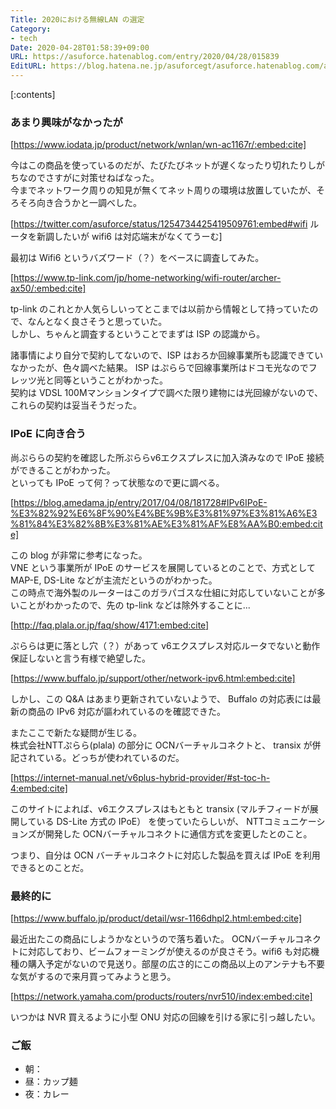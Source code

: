 ```yaml
---
Title: 2020における無線LAN の選定
Category:
- tech
Date: 2020-04-28T01:58:39+09:00
URL: https://asuforce.hatenablog.com/entry/2020/04/28/015839
EditURL: https://blog.hatena.ne.jp/asuforcegt/asuforce.hatenablog.com/atom/entry/26006613557445786
---
```


[:contents]

###  あまり興味がなかったが

[https://www.iodata.jp/product/network/wnlan/wn-ac1167r/:embed:cite]

今はこの商品を使っているのだが、たびたびネットが遅くなったり切れたりしがちなのでさすがに対策せねばなった。  
今までネットワーク周りの知見が無くてネット周りの環境は放置していたが、そろそろ向き合うかと一調べした。

[https://twitter.com/asuforce/status/1254734425419509761:embed#wifi ルータを新調したいが wifi6 は対応端末がなくてうーむ]

最初は Wifi6 というバズワード（？）をベースに調査してみた。

[https://www.tp-link.com/jp/home-networking/wifi-router/archer-ax50/:embed:cite]

tp-link のこれとか人気らしいってとこまでは以前から情報として持っていたので、なんとなく良さそうと思っていた。  
しかし、ちゃんと調査するということでまずは ISP の認識から。

諸事情により自分で契約してないので、ISP はおろか回線事業所も認識できていなかったが、色々調べた結果。
ISP はぷららで回線事業所はドコモ光なのでフレッツ光と同等ということがわかった。  
契約は VDSL 100Mマンションタイプで調べた限り建物には光回線がないので、これらの契約は妥当そうだった。

### IPoE に向き合う

尚ぷららの契約を確認した所ぷららv6エクスプレスに加入済みなので IPoE 接続ができることがわかった。  
といっても IPoE って何？って状態なので更に調べる。

[https://blog.amedama.jp/entry/2017/04/08/181728#IPv6IPoE-%E3%82%92%E6%8F%90%E4%BE%9B%E3%81%97%E3%81%A6%E3%81%84%E3%82%8B%E3%81%AE%E3%81%AF%E8%AA%B0:embed:cite]

この blog が非常に参考になった。  
VNE という事業所が IPoE のサービスを展開しているとのことで、方式として MAP-E, DS-Lite などが主流だというのがわかった。  
この時点で海外製のルーターはこのガラパゴスな仕組に対応していないことが多いことがわかったので、先の tp-link などは除外することに...

[http://faq.plala.or.jp/faq/show/4171:embed:cite]

ぷららは更に落とし穴（？）があって v6エクスプレス対応ルータでないと動作保証しないと言う有様で絶望した。 

[https://www.buffalo.jp/support/other/network-ipv6.html:embed:cite]

しかし、この Q&A はあまり更新されていないようで、 Buffalo の対応表には最新の商品の IPv6 対応が謳われているのを確認できた。

またここで新たな疑問が生じる。  
株式会社NTTぷらら(plala) の部分に OCNバーチャルコネクトと、 transix が併記されている。どっちが使われているのだ。  

[https://internet-manual.net/v6plus-hybrid-provider/#st-toc-h-4:embed:cite]
 
このサイトによれば、v6エクスプレスはもともと transix (マルチフィードが展開している DS-Lite 方式の IPoE） を使っていたらしいが、 NTTコミュニケーションズが開発した OCNバーチャルコネクトに通信方式を変更したとのこと。

つまり、自分は OCN バーチャルコネクトに対応した製品を買えば IPoE を利用できるとのことだ。

### 最終的に

[https://www.buffalo.jp/product/detail/wsr-1166dhpl2.html:embed:cite]

最近出たこの商品にしようかなというので落ち着いた。 OCNバーチャルコネクトに対応しており、ビームフォーミングが使えるのが良さそう。wifi6 も対応機種の購入予定がないので見送り。部屋の広さ的にこの商品以上のアンテナも不要な気がするので来月買ってみようと思う。

[https://network.yamaha.com/products/routers/nvr510/index:embed:cite]

いつかは NVR 買えるように小型 ONU 対応の回線を引ける家に引っ越したい。

### ご飯

- 朝：
- 昼：カップ麺
- 夜：カレー
